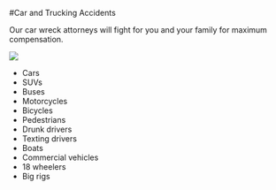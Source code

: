 #Car and Trucking Accidents

Our car wreck attorneys will fight for you and your family for maximum compensation.

<div class="practice_image">
    <img src="/assets/images/accident-landing.jpg" />
</div>

- Cars
- SUVs
- Buses
- Motorcycles 
- Bicycles
- Pedestrians
- Drunk drivers
- Texting drivers 
- Boats
- Commercial vehicles
- 18 wheelers 
- Big rigs